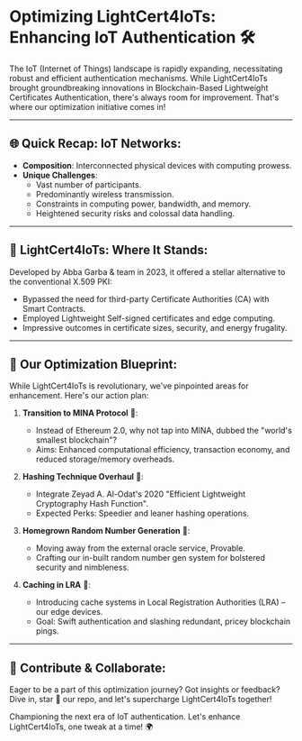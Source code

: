 # Optimizing LightCert4IoTs: Enhancing IoT Authentication 🛠️

The IoT (Internet of Things) landscape is rapidly expanding, necessitating robust and efficient authentication mechanisms. While LightCert4IoTs brought groundbreaking innovations in Blockchain-Based Lightweight Certificates Authentication, there's always room for improvement. That's where our optimization initiative comes in!

---

## 🌐 Quick Recap: IoT Networks:
- **Composition**: Interconnected physical devices with computing prowess.
- **Unique Challenges**: 
  - Vast number of participants.
  - Predominantly wireless transmission.
  - Constraints in computing power, bandwidth, and memory.
  - Heightened security risks and colossal data handling.

---

## 🔐 LightCert4IoTs: Where It Stands:
Developed by Abba Garba & team in 2023, it offered a stellar alternative to the conventional X.509 PKI:
- Bypassed the need for third-party Certificate Authorities (CA) with Smart Contracts.
- Employed Lightweight Self-signed certificates and edge computing.
- Impressive outcomes in certificate sizes, security, and energy frugality.

---

## 🚀 Our Optimization Blueprint:

While LightCert4IoTs is revolutionary, we've pinpointed areas for enhancement. Here's our action plan:

1. **Transition to MINA Protocol** 🔄:
   - Instead of Ethereum 2.0, why not tap into MINA, dubbed the "world's smallest blockchain"?
   - Aims: Enhanced computational efficiency, transaction economy, and reduced storage/memory overheads.

2. **Hashing Technique Overhaul** 🔗:
   - Integrate Zeyad A. Al-Odat's 2020 "Efficient Lightweight Cryptography Hash Function".
   - Expected Perks: Speedier and leaner hashing operations.

3. **Homegrown Random Number Generation** 🎲:
   - Moving away from the external oracle service, Provable.
   - Crafting our in-built random number gen system for bolstered security and nimbleness.

4. **Caching in LRA** 🚀:
   - Introducing cache systems in Local Registration Authorities (LRA) – our edge devices.
   - Goal: Swift authentication and slashing redundant, pricey blockchain pings.

---

## 🙌 Contribute & Collaborate:

Eager to be a part of this optimization journey? Got insights or feedback? Dive in, star 🌟 our repo, and let's supercharge LightCert4IoTs together!

Championing the next era of IoT authentication. Let's enhance LightCert4IoTs, one tweak at a time! 🌍
